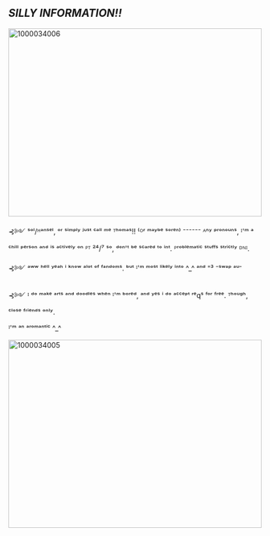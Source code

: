 ## *SILLY INFORMATION!!*
 <img width="504" height="374" alt="1000034006" src="https://github.com/user-attachments/assets/c30186c9-d806-4da9-88d8-8cae1ea7fca1" />
 
⊰༻ ˢᵒˡ/ᴴᵃⁿˢᵉˡ, ᵒʳ ˢⁱᵐᵖˡʸ ʲᵘˢᵗ ᶜᵃˡˡ ᵐᵉ ᵀʰᵒᵐᵃˢ!! ⁽ᴼʳ ᵐᵃʸᵇᵉ ˢᵒʳᵉⁿ⁾ ⁻⁻⁻⁻⁻⁻ ᴬⁿʸ ᵖʳᵒⁿᵒᵘⁿˢ, ᴵ'ᵐ ᵃ ᶜʰⁱˡˡ ᵖᵉʳˢᵒⁿ ᵃⁿᵈ ⁱˢ ᵃᶜᵗⁱᵛᵉˡʸ ᵒⁿ ᴾᵀ ²⁴/⁷ ˢᵒ, ᵈᵒⁿ'ᵗ ᵇᵉ ˢᶜᵃʳᵉᵈ ᵗᵒ ⁱⁿᵗ. ᴾʳᵒᵇˡᵉᵐᵃᵗⁱᶜ ˢᵗᵘᶠᶠˢ ˢᵗʳⁱᶜᵗˡʸ ᴰᴺᴵ.

⊰༻ ᵃʷʷ ʰᵉˡˡ ʸᵉᵃʰ ⁱ ᵏⁿᵒʷ ᵃˡᵒᵗ ᵒᶠ ᶠᵃⁿᵈᵒᵐˢ. ᵇᵘᵗ ᴵ'ᵐ ᵐᵒˢᵗ ˡⁱᵏᵉˡʸ ⁱⁿᵗᵒ ^_^ ᵃⁿᵈ ⁼³ ⁻ˢʷᵃᵖ ᵃᵘ⁻

⊰༻ ᴵ ᵈᵒ ᵐᵃᵏᵉ ᵃʳᵗˢ ᵃⁿᵈ ᵈᵒᵒᵈˡᵉˢ ʷʰᵉⁿ ᴵ'ᵐ ᵇᵒʳᵉᵈ, ᵃⁿᵈ ʸᵉˢ ⁱ ᵈᵒ ᵃᶜᶜᵉᵖᵗ ʳᵉqˢ ᶠᵒʳ ᶠʳᵉᵉ. ᵀʰᵒᵘᵍʰ, ᶜˡᵒˢᵉ ᶠʳⁱᵉⁿᵈˢ ᵒⁿˡʸ.

ᴵ'ᵐ ᵃⁿ ᵃʳᵒᵐᵃⁿᵗⁱᶜ ^_^

<img width="504" height="374" alt="1000034005" src="https://github.com/user-attachments/assets/6c92c89e-89c1-4d31-a4d4-f218ebe00e11" />
